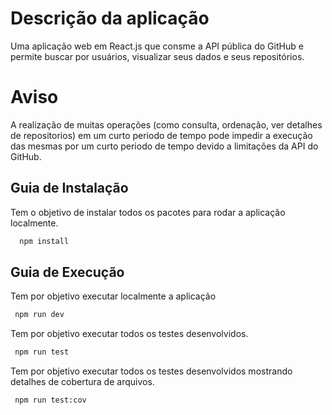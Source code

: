  # Descrição da aplicação

Uma aplicação web em React.js que consme a API pública do GitHub e permite buscar por usuários, visualizar seus dados e seus repositórios.

# Aviso

A realização de muitas operações (como consulta, ordenação, ver detalhes de repositorios) em um curto periodo de tempo pode impedir a execução das mesmas por um curto periodo de tempo devido a limitações da API do GitHub.

## Guia de Instalação

Tem o objetivo de instalar todos os pacotes para rodar a aplicação localmente.

```bash
  npm install
```


## Guia de Execução

Tem por objetivo executar localmente a aplicação
 ```bash
  npm run dev
```

Tem por objetivo executar todos os testes desenvolvidos.

 ```bash
  npm run test
```

Tem por objetivo executar todos os testes desenvolvidos mostrando detalhes de cobertura de arquivos.

 ```bash
  npm run test:cov
```


